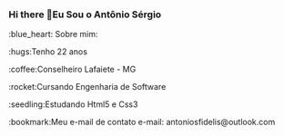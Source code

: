 ### Hi there 👋Eu Sou o Antônio Sérgio

<p>:blue_heart: Sobre mim: </p>
<p>:hugs:Tenho 22 anos</p>
<p>:coffee:Conselheiro Lafaiete - MG</p>
<p>:rocket:Cursando Engenharia de Software</p>
<p>:seedling:Estudando Html5 e Css3</p>
<p>:bookmark:Meu e-mail de contato e-mail: antoniosfidelis@outlook.com</p>
